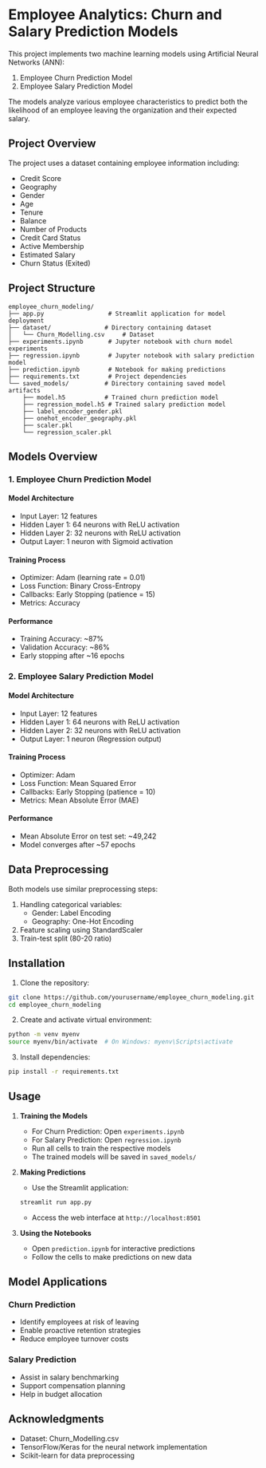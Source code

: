 # Employee Analytics: Churn and Salary Prediction Models

This project implements two machine learning models using Artificial Neural Networks (ANN):
1. Employee Churn Prediction Model
2. Employee Salary Prediction Model

The models analyze various employee characteristics to predict both the likelihood of an employee leaving the organization and their expected salary.

## Project Overview

The project uses a dataset containing employee information including:
- Credit Score
- Geography
- Gender
- Age
- Tenure
- Balance
- Number of Products
- Credit Card Status
- Active Membership
- Estimated Salary
- Churn Status (Exited)

## Project Structure

```
employee_churn_modeling/
├── app.py                  # Streamlit application for model deployment
├── dataset/               # Directory containing dataset
│   └── Churn_Modelling.csv     # Dataset
├── experiments.ipynb       # Jupyter notebook with churn model experiments
├── regression.ipynb        # Jupyter notebook with salary prediction model
├── prediction.ipynb        # Notebook for making predictions
├── requirements.txt        # Project dependencies
└── saved_models/          # Directory containing saved model artifacts
    ├── model.h5           # Trained churn prediction model
    ├── regression_model.h5 # Trained salary prediction model
    ├── label_encoder_gender.pkl
    ├── onehot_encoder_geography.pkl
    ├── scaler.pkl
    └── regression_scaler.pkl
```

## Models Overview

### 1. Employee Churn Prediction Model

#### Model Architecture
- Input Layer: 12 features
- Hidden Layer 1: 64 neurons with ReLU activation
- Hidden Layer 2: 32 neurons with ReLU activation
- Output Layer: 1 neuron with Sigmoid activation

#### Training Process
- Optimizer: Adam (learning rate = 0.01)
- Loss Function: Binary Cross-Entropy
- Callbacks: Early Stopping (patience = 15)
- Metrics: Accuracy

#### Performance
- Training Accuracy: ~87%
- Validation Accuracy: ~86%
- Early stopping after ~16 epochs

### 2. Employee Salary Prediction Model

#### Model Architecture
- Input Layer: 12 features
- Hidden Layer 1: 64 neurons with ReLU activation
- Hidden Layer 2: 32 neurons with ReLU activation
- Output Layer: 1 neuron (Regression output)

#### Training Process
- Optimizer: Adam
- Loss Function: Mean Squared Error
- Callbacks: Early Stopping (patience = 10)
- Metrics: Mean Absolute Error (MAE)

#### Performance
- Mean Absolute Error on test set: ~49,242
- Model converges after ~57 epochs

## Data Preprocessing

Both models use similar preprocessing steps:
1. Handling categorical variables:
   - Gender: Label Encoding
   - Geography: One-Hot Encoding
2. Feature scaling using StandardScaler
3. Train-test split (80-20 ratio)

## Installation

1. Clone the repository:
```bash
git clone https://github.com/yourusername/employee_churn_modeling.git
cd employee_churn_modeling
```

2. Create and activate virtual environment:
```bash
python -m venv myenv
source myenv/bin/activate  # On Windows: myenv\Scripts\activate
```

3. Install dependencies:
```bash
pip install -r requirements.txt
```

## Usage

1. **Training the Models**
   - For Churn Prediction: Open `experiments.ipynb`
   - For Salary Prediction: Open `regression.ipynb`
   - Run all cells to train the respective models
   - The trained models will be saved in `saved_models/`

2. **Making Predictions**
   - Use the Streamlit application:
   ```bash
   streamlit run app.py
   ```
   - Access the web interface at `http://localhost:8501`

3. **Using the Notebooks**
   - Open `prediction.ipynb` for interactive predictions
   - Follow the cells to make predictions on new data

## Model Applications

### Churn Prediction
- Identify employees at risk of leaving
- Enable proactive retention strategies
- Reduce employee turnover costs

### Salary Prediction
- Assist in salary benchmarking
- Support compensation planning
- Help in budget allocation

## Acknowledgments

- Dataset: Churn_Modelling.csv
- TensorFlow/Keras for the neural network implementation
- Scikit-learn for data preprocessing